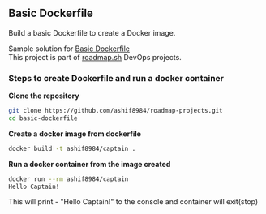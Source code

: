 





## Basic Dockerfile
Build a basic Dockerfile to create a Docker image.

Sample solution for [Basic Dockerfile](https://roadmap.sh/projects/basic-dockerfile)\
This project is part of [roadmap.sh](https://roadmap.sh/projects) DevOps projects.

### Steps to create Dockerfile and run a docker container

**Clone the repository**

```sh
git clone https://github.com/ashif8984/roadmap-projects.git
cd basic-dockerfile
```

**Create a docker image from dockerfile**

```sh
docker build -t ashif8984/captain .
```

**Run a docker container from the image created**

```sh
docker run --rm ashif8984/captain
Hello Captain!
```
This will print - "Hello Captain!" to the console and container will exit(stop)

